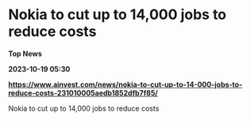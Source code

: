 # Nokia to cut up to 14,000 jobs to reduce costs
**Top News**

**2023-10-19 05:30**

**https://www.ainvest.com/news/nokia-to-cut-up-to-14-000-jobs-to-reduce-costs-231010005aedb1852dfb7f85/**

Nokia to cut up to 14,000 jobs to reduce costs